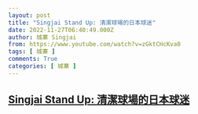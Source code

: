 ```yaml
---
layout: post
title: "Singjai Stand Up: 清潔球場的日本球迷"
date: 2022-11-27T06:40:49.000Z
author: 城寨 Singjai
from: https://www.youtube.com/watch?v=zGktCHcKva0
tags: [ 城寨 ]
comments: True
categories: [ 城寨 ]
---
```

<!--1669531249000-->
[Singjai Stand Up: 清潔球場的日本球迷](https://www.youtube.com/watch?v=zGktCHcKva0)
------

<div>

</div>
